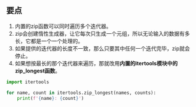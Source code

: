 ## 要点

1. 内置的zip函数可以同时遍历多个迭代器。
2. zip会创建惰性生成器，让它每次只生成一个元组，所以无论输入的数据有多长，它都是一个一个处理的。
3. 如果提供的迭代器的长度不一致，那么只要其中任何一个迭代完毕，zip就会停止。
4. 如果想按最长的那个迭代器来遍历，那就改用**内置的itertools模块中的zip_longest函数**。

```python
import itertools

for name, count in itertools.zip_longest(names, counts):
    print(f'{name}: {count}')
```

